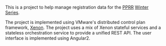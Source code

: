 This is a project to help manage registration data for the [PPRR](http://www.pprrun.org/) [Winter Series](http://www.pprrun.org/events/WinterSeries).


The project is implemented using VMware's distributed control plan framework, [Xenon](https://github.com/vmware/xenon). The project uses a mix of Xenon stateful services and a stateless orchestration service to provide a unified REST API. The user interface is implemented using Angular2. 


